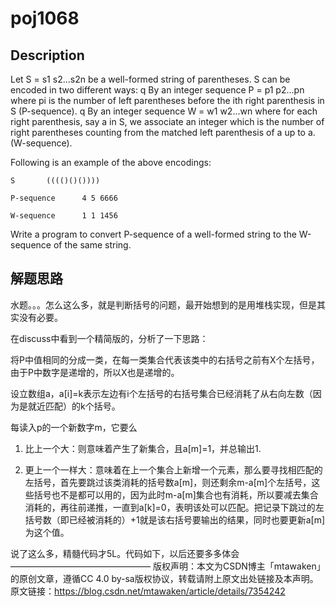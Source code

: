 # poj1068
## Description
Let S = s1 s2...s2n be a well-formed string of parentheses. S can be encoded in two different ways: 
q	By an integer sequence P = p1 p2...pn where pi is the number of left parentheses before the ith right parenthesis in S (P-sequence). 
q	By an integer sequence W = w1 w2...wn where for each right parenthesis, say a in S, we associate an integer which is the number of right parentheses counting from the matched left parenthesis of a up to a. (W-sequence). 

Following is an example of the above encodings: 

	S		(((()()())))

	P-sequence	    4 5 6666

	W-sequence	    1 1 1456


Write a program to convert P-sequence of a well-formed string to the W-sequence of the same string. 

## 解题思路

水题。。。怎么这么多，就是判断括号的问题，最开始想到的是用堆栈实现，但是其实没有必要。

在discuss中看到一个精简版的，分析了一下思路：

将P中值相同的分成一类，在每一类集合代表该类中的右括号之前有X个左括号，由于P中数字是递增的，所以X也是递增的。

设立数组a，a[i]=k表示左边有i个左括号的右括号集合已经消耗了从右向左数（因为是就近匹配）的k个括号。

每读入p的一个新数字m，它要么

1. 比上一个大：则意味着产生了新集合，且a[m]=1，并总输出1.

2. 更上一个一样大：意味着在上一个集合上新增一个元素，那么要寻找相匹配的左括号，首先要跳过该类消耗的括号数a[m]，则还剩余m-a[m]个左括号，这些括号也不是都可以用的，因为此时m-a[m]集合也有消耗，所以要减去集合消耗的，再往前递推，一直到a[k]=0，表明该处可以匹配。把记录下跳过的左括号数（即已经被消耗的）+1就是该右括号要输出的结果，同时也要更新a[m]为这个值。

说了这么多，精髓代码才5L。代码如下，以后还要多多体会
 ———————————————— 
版权声明：本文为CSDN博主「mtawaken」的原创文章，遵循CC 4.0 by-sa版权协议，转载请附上原文出处链接及本声明。
原文链接：https://blog.csdn.net/mtawaken/article/details/7354242
